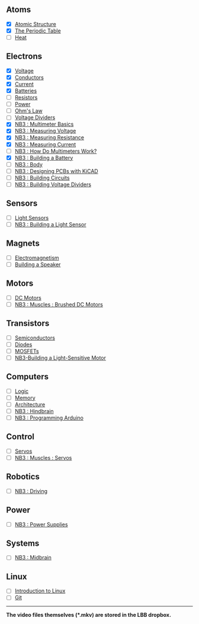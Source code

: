 ## Atoms
- [x] [Atomic Structure](https://vimeo.com/??????)
- [x] [The Periodic Table](https://vimeo.com/??????)
- [ ] [Heat]()

## Electrons
- [x] [Voltage](https://vimeo.com/1000730032)
- [x] [Conductors](https://vimeo.com/1000740989)
- [x] [Current](https://vimeo.com/1000743561)
- [x] [Batteries](https://vimeo.com/??????)
- [ ] [Resistors](https://vimeo.com/1000755493)
- [ ] [Power]()
- [ ] [Ohm's Law](https://vimeo.com/1000768334)
- [ ] [Voltage Dividers](https://vimeo.com/1000782478)
- [x] [NB3 : Multimeter Basics](https://vimeo.com/1027764019)
- [x] [NB3 : Measuring Voltage](https://vimeo.com/??????)
- [x] [NB3 : Measuring Resistance](https://vimeo.com/??????)
- [x] [NB3 : Measuring Current](https://vimeo.com/??????)
- [ ] [NB3 : How Do Multimeters Work?]()
- [x] [NB3 : Building a Battery](https://vimeo.com/??????)
- [ ] [NB3 : Body](https://vimeo.com/1005036900)
- [ ] [NB3 : Designing PCBs with KiCAD]()
- [ ] [NB3 : Building Circuits]()
- [ ] [NB3 : Building Voltage Dividers]()

## Sensors
- [ ] [Light Sensors](https://vimeo.com/1000794164)
- [ ] [NB3 : Building a Light Sensor](https://vimeo.com/xxxxxx)

## Magnets
- [ ] [Electromagnetism](https://vimeo.com/1000810115)
- [ ] [Building a Speaker](https://vimeo.com/??????)

## Motors
- [ ] [DC Motors](https://vimeo.com/1000824116)
- [ ] [NB3 : Muscles : Brushed DC Motors](https://vimeo.com/1005039796)

## Transistors
- [ ] [Semiconductors](https://vimeo.com/1000842810)
- [ ] [Diodes](https://vimeo.com/1000861996)
- [ ] [MOSFETs](https://vimeo.com/1000873279)
- [ ] [NB3-Building a Light-Sensitive Motor](https://vimeo.com/??????)

## Computers
- [ ] [Logic](https://vimeo.com/1005128209)
- [ ] [Memory](https://vimeo.com/1005137172)
- [ ] [Architecture](https://vimeo.com/1005138634)
- [ ] [NB3 : Hindbrain](https://vimeo.com/1005064175)
- [ ] [NB3 : Programming Arduino](https://vimeo.com/1005131993)

## Control
- [ ] [Servos](https://vimeo.com/1005150863)
- [ ] [NB3 : Muscles : Servos](https://vimeo.com/??????)

## Robotics
- [ ] [NB3 : Driving](https://vimeo.com/1005154927)

## Power
- [ ] [NB3 : Power Supplies](https://vimeo.com/1005162740)

## Systems
- [ ] [NB3 : Midbrain](https://vimeo.com/1005170402)

## Linux
- [ ] [Introduction to Linux](https://vimeo.com/1005196173)
- [ ] [Git](https://vimeo.com/??????)

---

**The video files themselves (*.mkv) are stored in the LBB dropbox.**
